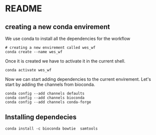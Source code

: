 # README

## creating a new conda envirement 
We use conda to install all the dependencies for the workflow

```
# creating a new envirement called wes_wf
conda create --name wes_wf
```

Once it is created we have to activate it in the current shell. 

```
conda activate wes_wf
```

Now we can start adding dependencies to the current envirement. Let's start by adding the channels from bioconda.   

```
conda config --add channels defaults
conda config --add channels bioconda
conda config --add channels conda-forge
```
## Installing dependecies 

```
conda install -c bioconda bowtie  samtools 
```










